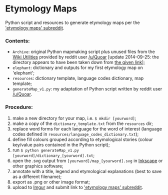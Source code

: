Etymology Maps
========

Python script and resources to generate etymology maps per the ['etymology maps' subreddit](http://www.reddit.com/r/etymologymaps/).

### Contents:
- `Archive`: original Python mapmaking script plus unused files from the [Wiki Utilities](http://www.reddit.com/r/etymologymaps/wiki/index) provided by reddit user [/u/Quoar](http://www.reddit.com/user/Quoar) [update 2014-09-25: the directory appears to have been taken down from [the given link](http://cantat.free.fr/a/languagemap/)];
- `elephant`: dictionary and outputs for my first etymology map on 'elephant';
- `resources`: dictionary template, language codes dictionary, map template;
- `generateMap_v1.py`: my adaptation of Python script written by reddit user [/u/Quoar](http://www.reddit.com/user/Quoar).

### Procedure:
1. make a new directory for your map, i.e. `$ mkdir [yourword]`;
2. make a copy of the `dictionary_template.txt` from the `resources` dir;
3. replace word forms for each language for the word of interest (language codes defined in `resources/language_codes_dictionary.txt`);
4. define fill colours grouped according to etymological stories (colour key/value pairs contained in the Python script);
5. run `$ python generateMap_v1.py [yourword]/dictionary_[yourword].txt`;
6. open the .svg output from `[yourword]/map_[yourword].svg` in [Inkscape](http://www.inkscape.org/en/) or other graphics software;
7. annotate with a title, legend and etymological explanations (best to save as a different filename);
8. export as .png or other image format;
9. upload to [Imgur](http://imgur.com/) and submit link to ['etymology maps' subreddit](http://www.reddit.com/r/etymologymaps/).
